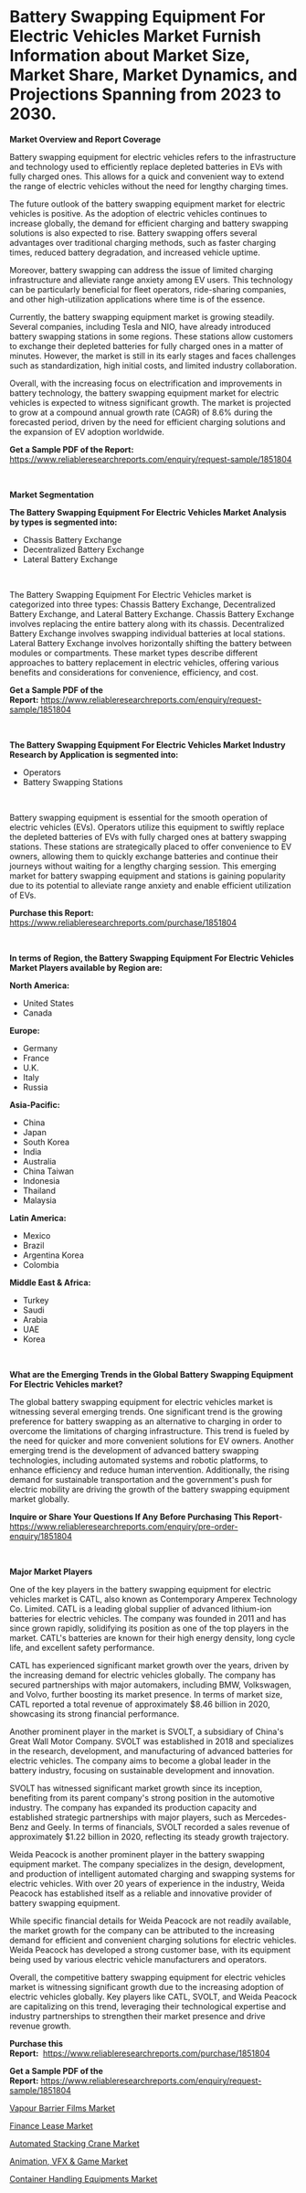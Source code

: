 <p><h1>Battery Swapping Equipment For Electric Vehicles Market Furnish Information about Market Size, Market Share, Market Dynamics, and Projections Spanning from 2023 to 2030.</h1></p><p><strong>Market Overview and Report Coverage</strong></p>
<p><p>Battery swapping equipment for electric vehicles refers to the infrastructure and technology used to efficiently replace depleted batteries in EVs with fully charged ones. This allows for a quick and convenient way to extend the range of electric vehicles without the need for lengthy charging times.</p><p>The future outlook of the battery swapping equipment market for electric vehicles is positive. As the adoption of electric vehicles continues to increase globally, the demand for efficient charging and battery swapping solutions is also expected to rise. Battery swapping offers several advantages over traditional charging methods, such as faster charging times, reduced battery degradation, and increased vehicle uptime.</p><p>Moreover, battery swapping can address the issue of limited charging infrastructure and alleviate range anxiety among EV users. This technology can be particularly beneficial for fleet operators, ride-sharing companies, and other high-utilization applications where time is of the essence.</p><p>Currently, the battery swapping equipment market is growing steadily. Several companies, including Tesla and NIO, have already introduced battery swapping stations in some regions. These stations allow customers to exchange their depleted batteries for fully charged ones in a matter of minutes. However, the market is still in its early stages and faces challenges such as standardization, high initial costs, and limited industry collaboration.</p><p>Overall, with the increasing focus on electrification and improvements in battery technology, the battery swapping equipment market for electric vehicles is expected to witness significant growth. The market is projected to grow at a compound annual growth rate (CAGR) of 8.6% during the forecasted period, driven by the need for efficient charging solutions and the expansion of EV adoption worldwide.</p></p>
<p><strong>Get a Sample PDF of the Report:</strong> <a href="https://www.reliableresearchreports.com/enquiry/request-sample/1851804">https://www.reliableresearchreports.com/enquiry/request-sample/1851804</a></p>
<p>&nbsp;</p>
<p><strong>Market Segmentation</strong></p>
<p><strong>The Battery Swapping Equipment For Electric Vehicles Market Analysis by types is segmented into:</strong></p>
<p><ul><li>Chassis Battery Exchange</li><li>Decentralized Battery Exchange</li><li>Lateral Battery Exchange</li></ul></p>
<p>&nbsp;</p>
<p><p>The Battery Swapping Equipment For Electric Vehicles market is categorized into three types: Chassis Battery Exchange, Decentralized Battery Exchange, and Lateral Battery Exchange. Chassis Battery Exchange involves replacing the entire battery along with its chassis. Decentralized Battery Exchange involves swapping individual batteries at local stations. Lateral Battery Exchange involves horizontally shifting the battery between modules or compartments. These market types describe different approaches to battery replacement in electric vehicles, offering various benefits and considerations for convenience, efficiency, and cost.</p></p>
<p><strong>Get a Sample PDF of the Report:</strong>&nbsp;<a href="https://www.reliableresearchreports.com/enquiry/request-sample/1851804">https://www.reliableresearchreports.com/enquiry/request-sample/1851804</a></p>
<p>&nbsp;</p>
<p><strong>The Battery Swapping Equipment For Electric Vehicles Market Industry Research by Application is segmented into:</strong></p>
<p><ul><li>Operators</li><li>Battery Swapping Stations</li></ul></p>
<p>&nbsp;</p>
<p><p>Battery swapping equipment is essential for the smooth operation of electric vehicles (EVs). Operators utilize this equipment to swiftly replace the depleted batteries of EVs with fully charged ones at battery swapping stations. These stations are strategically placed to offer convenience to EV owners, allowing them to quickly exchange batteries and continue their journeys without waiting for a lengthy charging session. This emerging market for battery swapping equipment and stations is gaining popularity due to its potential to alleviate range anxiety and enable efficient utilization of EVs.</p></p>
<p><strong>Purchase this Report:</strong>&nbsp; <a href="https://www.reliableresearchreports.com/purchase/1851804">https://www.reliableresearchreports.com/purchase/1851804</a></p>
<p>&nbsp;</p>
<p><strong>In terms of Region, the Battery Swapping Equipment For Electric Vehicles Market Players available by Region are:</strong></p>
<p>
    <p> <strong> North America: </strong>
        <ul>
            <li>United States</li>
            <li>Canada</li>
        </ul>
        </p> 
    <p> <strong> Europe: </strong>
        <ul>
            <li>Germany</li>
            <li>France</li>
            <li>U.K.</li>
            <li>Italy</li>
            <li>Russia</li>
        </ul>
        </p> 
    <p> <strong> Asia-Pacific: </strong>
        <ul>
            <li>China</li>
            <li>Japan</li>
            <li>South Korea</li>
            <li>India</li>
            <li>Australia</li>
            <li>China Taiwan</li>
            <li>Indonesia</li>
            <li>Thailand</li>
            <li>Malaysia</li>
        </ul>
        </p> 
    <p> <strong> Latin America: </strong>
        <ul>
            <li>Mexico</li>
            <li>Brazil</li>
            <li>Argentina Korea</li>
            <li>Colombia</li>
        </ul>
        </p> 
    <p> <strong> Middle East & Africa: </strong>
        <ul>
            <li>Turkey</li>
            <li>Saudi</li>
            <li>Arabia</li>
            <li>UAE</li>
            <li>Korea</li>
        </ul>
    </p>
    </p>
<p>&nbsp;</p>
<p><strong>What are the Emerging Trends in the Global Battery Swapping Equipment For Electric Vehicles market?</strong></p>
<p><p>The global battery swapping equipment for electric vehicles market is witnessing several emerging trends. One significant trend is the growing preference for battery swapping as an alternative to charging in order to overcome the limitations of charging infrastructure. This trend is fueled by the need for quicker and more convenient solutions for EV owners. Another emerging trend is the development of advanced battery swapping technologies, including automated systems and robotic platforms, to enhance efficiency and reduce human intervention. Additionally, the rising demand for sustainable transportation and the government's push for electric mobility are driving the growth of the battery swapping equipment market globally.</p></p>
<p><strong>Inquire or Share Your Questions If Any Before Purchasing This Report</strong>- <a href="https://www.reliableresearchreports.com/enquiry/pre-order-enquiry/1851804">https://www.reliableresearchreports.com/enquiry/pre-order-enquiry/1851804</a></p>
<p>&nbsp;</p>
<p><strong>Major Market Players</strong></p>
<p><p>One of the key players in the battery swapping equipment for electric vehicles market is CATL, also known as Contemporary Amperex Technology Co. Limited. CATL is a leading global supplier of advanced lithium-ion batteries for electric vehicles. The company was founded in 2011 and has since grown rapidly, solidifying its position as one of the top players in the market. CATL's batteries are known for their high energy density, long cycle life, and excellent safety performance.</p><p>CATL has experienced significant market growth over the years, driven by the increasing demand for electric vehicles globally. The company has secured partnerships with major automakers, including BMW, Volkswagen, and Volvo, further boosting its market presence. In terms of market size, CATL reported a total revenue of approximately $8.46 billion in 2020, showcasing its strong financial performance.</p><p>Another prominent player in the market is SVOLT, a subsidiary of China's Great Wall Motor Company. SVOLT was established in 2018 and specializes in the research, development, and manufacturing of advanced batteries for electric vehicles. The company aims to become a global leader in the battery industry, focusing on sustainable development and innovation.</p><p>SVOLT has witnessed significant market growth since its inception, benefiting from its parent company's strong position in the automotive industry. The company has expanded its production capacity and established strategic partnerships with major players, such as Mercedes-Benz and Geely. In terms of financials, SVOLT recorded a sales revenue of approximately $1.22 billion in 2020, reflecting its steady growth trajectory.</p><p>Weida Peacock is another prominent player in the battery swapping equipment market. The company specializes in the design, development, and production of intelligent automated charging and swapping systems for electric vehicles. With over 20 years of experience in the industry, Weida Peacock has established itself as a reliable and innovative provider of battery swapping equipment.</p><p>While specific financial details for Weida Peacock are not readily available, the market growth for the company can be attributed to the increasing demand for efficient and convenient charging solutions for electric vehicles. Weida Peacock has developed a strong customer base, with its equipment being used by various electric vehicle manufacturers and operators.</p><p>Overall, the competitive battery swapping equipment for electric vehicles market is witnessing significant growth due to the increasing adoption of electric vehicles globally. Key players like CATL, SVOLT, and Weida Peacock are capitalizing on this trend, leveraging their technological expertise and industry partnerships to strengthen their market presence and drive revenue growth.</p></p>
<p><strong>Purchase this Report:</strong>&nbsp;&nbsp;<a href="https://www.reliableresearchreports.com/purchase/1851804">https://www.reliableresearchreports.com/purchase/1851804</a></p>
<p></p>
<p><strong>Get a Sample PDF of the Report:</strong>&nbsp;<a href="https://www.reliableresearchreports.com/enquiry/request-sample/1851804">https://www.reliableresearchreports.com/enquiry/request-sample/1851804</a></p>
<p><p><a href="https://www.linkedin.com/pulse/vapour-barrier-films-market-research-report-unlocks-analysis-ioogf/">Vapour Barrier Films Market</a></p><p><a href="https://medium.com/@peterm12562/finance-lease-market-report-reveals-the-latest-trends-and-growth-opportunities-of-this-market-3f717479e722">Finance Lease Market</a></p><p><a href="https://www.linkedin.com/pulse/automated-stacking-crane-market-size-share-global-analysis-report-3lc4c/">Automated Stacking Crane Market</a></p><p><a href="https://medium.com/@malcomw102036/animation-vfx-amp-game-market-share-evolution-and-market-growth-trends-2023-2030-bd8f03c3f113">Animation, VFX & Game Market</a></p><p><a href="https://www.linkedin.com/pulse/container-handling-equipments-market-research-report-provides-zyuuc/">Container Handling Equipments Market</a></p></p>
